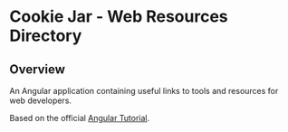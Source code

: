# Cookie Jar - Web Resources Directory

## Overview

An Angular application containing useful links to tools and resources for web developers.

Based on the official [Angular Tutorial][angular-tutorial].

[angular-tutorial]: https://github.com/angular/angular-phonecat
